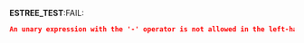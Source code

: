 __ESTREE_TEST__:FAIL:
```json
An unary expression with the '-' operator is not allowed in the left-hand side of an exponentiation expression. Consider enclosing the expression in parentheses.
```

